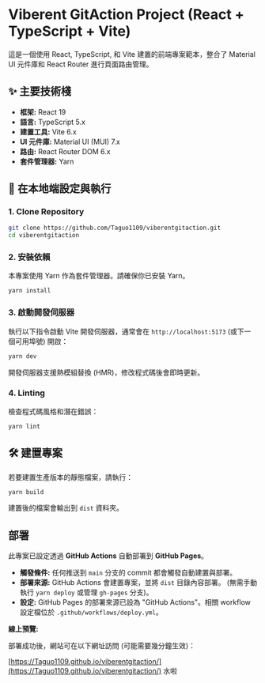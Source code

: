 # Viberent GitAction Project (React + TypeScript + Vite)

這是一個使用 React, TypeScript, 和 Vite 建置的前端專案範本，整合了 Material UI 元件庫和 React Router 進行頁面路由管理。

## ✨ 主要技術棧

*   **框架:** React 19
*   **語言:** TypeScript 5.x
*   **建置工具:** Vite 6.x
*   **UI 元件庫:** Material UI (MUI) 7.x
*   **路由:** React Router DOM 6.x
*   **套件管理器:** Yarn

## 🚀 在本地端設定與執行

### 1. Clone Repository

```bash
git clone https://github.com/Taguo1109/viberentgitaction.git
cd viberentgitaction
```

### 2. 安裝依賴

本專案使用 Yarn 作為套件管理器。請確保你已安裝 Yarn。

```bash
yarn install
```

### 3. 啟動開發伺服器

執行以下指令啟動 Vite 開發伺服器，通常會在 `http://localhost:5173` (或下一個可用埠號) 開啟：

```bash
yarn dev
```

開發伺服器支援熱模組替換 (HMR)，修改程式碼後會即時更新。

### 4. Linting

檢查程式碼風格和潛在錯誤：

```bash
yarn lint
```

## 🛠️ 建置專案

若要建置生產版本的靜態檔案，請執行：

```bash
yarn build
```

建置後的檔案會輸出到 `dist` 資料夾。

## 部署

此專案已設定透過 **GitHub Actions** 自動部署到 **GitHub Pages**。

*   **觸發條件:** 任何推送到 `main` 分支的 commit 都會觸發自動建置與部署。
*   **部署來源:** GitHub Actions 會建置專案，並將 `dist` 目錄內容部署。 (無需手動執行 `yarn deploy` 或管理 `gh-pages` 分支)。
*   **設定:** GitHub Pages 的部署來源已設為 "GitHub Actions"。相關 workflow 設定檔位於 `.github/workflows/deploy.yml`。

**線上預覽:**

部署成功後，網站可在以下網址訪問 (可能需要幾分鐘生效)：

[https://Taguo1109.github.io/viberentgitaction/](https://Taguo1109.github.io/viberentgitaction/)
水啦
